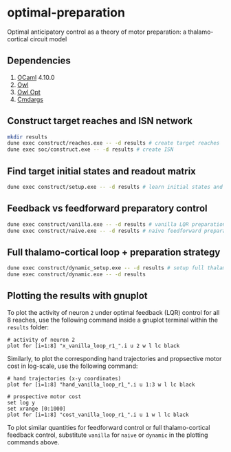 # optimal-preparation
Optimal anticipatory control as a theory of motor preparation: a thalamo-cortical circuit model

## Dependencies
1. [OCaml](https://ocaml.org) 4.10.0
2. [Owl](https://github.com/owlbarn/owl)
3. [Owl Opt](https://github.com/owlbarn/owl_opt)
4. [Cmdargs](https://github.com/hennequin-lab/cmdargs)

## Construct target reaches and ISN network
```sh
mkdir results
dune exec construct/reaches.exe -- -d results # create target reaches
dune exec soc/construct.exe -- -d results # create ISN
```
## Find target initial states and readout matrix
```sh
dune exec construct/setup.exe -- -d results # learn initial states and readout
```

## Feedback vs feedforward preparatory control
```sh
dune exec construct/vanilla.exe -- -d results # vanilla LQR preparation
dune exec construct/naive.exe -- -d results # naive feedforward preparation
```


## Full thalamo-cortical loop + preparation strategy
```sh
dune exec construct/dynamic_setup.exe -- -d results # setup full thalamocortical loop
dune exec construct/dynamic.exe -- -d results
```

## Plotting the results with gnuplot


To plot the activity of neuron `2` under optimal feedback (LQR) control for all 8 reaches, use the following command inside a gnuplot terminal within the `results` folder:
 
```gnuplot
# activity of neuron 2
plot for [i=1:8] "x_vanilla_loop_r1_".i u 2 w l lc black
```

Similarly, to plot the corresponding hand trajectories and propsective motor cost in log-scale, use the following command:

```gnuplot
# hand trajectories (x-y coordinates)
plot for [i=1:8] "hand_vanilla_loop_r1_".i u 1:3 w l lc black 
```

```gnuplot
# prospective motor cost
set log y
set xrange [0:1000]
plot for [i=1:8] "cost_vanilla_loop_r1_".i u 1 w l lc black
```

To plot similar quantities for feedforward control or full thalamo-cortical feedback control, substitute `vanilla` for `naive` or `dynamic` in the plotting commands above.

